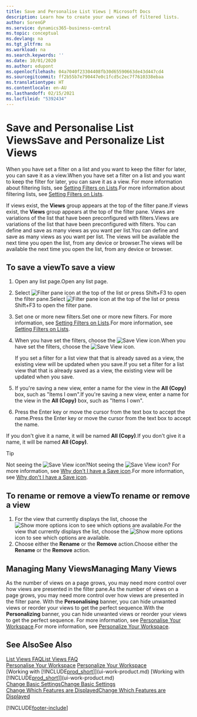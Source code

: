 ```yaml
---
title: Save and Personalise List Views | Microsoft Docs
description: Learn how to create your own views of filtered lists.
author: SorenGP
ms.service: dynamics365-business-central
ms.topic: conceptual
ms.devlang: na
ms.tgt_pltfrm: na
ms.workload: na
ms.search.keywords: ''
ms.date: 10/01/2020
ms.author: edupont
ms.openlocfilehash: 04a7040f23304408fb30d65590663de43d447cd4
ms.sourcegitcommit: ff2b55b7e790447e0c1fcd5c2ec7f7610338ebaa
ms.translationtype: HT
ms.contentlocale: en-AU
ms.lasthandoff: 02/15/2021
ms.locfileid: "5392434"
---
```

# <a name="save-and-personalize-list-views"></a><span data-ttu-id="9ce70-103">Save and Personalise List Views</span><span class="sxs-lookup"><span data-stu-id="9ce70-103">Save and Personalize List Views</span></span>
<span data-ttu-id="9ce70-104">When you have set a filter on a list and you want to keep the filter for later, you can save it as a view.</span><span class="sxs-lookup"><span data-stu-id="9ce70-104">When you have set a filter on a list and you want to keep the filter for later, you can save it as a view.</span></span> <span data-ttu-id="9ce70-105">For more information about filtering lists, see [Setting Filters on Lists](ui-enter-criteria-filters.md#setting-filters-on-lists).</span><span class="sxs-lookup"><span data-stu-id="9ce70-105">For more information about filtering lists, see [Setting Filters on Lists](ui-enter-criteria-filters.md#setting-filters-on-lists).</span></span>

<span data-ttu-id="9ce70-106">If views exist, the **Views** group appears at the top of the filter pane.</span><span class="sxs-lookup"><span data-stu-id="9ce70-106">If views exist, the **Views** group appears at the top of the filter pane.</span></span> <span data-ttu-id="9ce70-107">Views are variations of the list that have been preconfigured with filters.</span><span class="sxs-lookup"><span data-stu-id="9ce70-107">Views are variations of the list that have been preconfigured with filters.</span></span> <span data-ttu-id="9ce70-108">You can define and save as many views as you want per list.</span><span class="sxs-lookup"><span data-stu-id="9ce70-108">You can define and save as many views as you want per list.</span></span> <span data-ttu-id="9ce70-109">The views will be available the next time you open the list, from any device or browser.</span><span class="sxs-lookup"><span data-stu-id="9ce70-109">The views will be available the next time you open the list, from any device or browser.</span></span>

## <a name="to-save-a-view"></a><span data-ttu-id="9ce70-110">To save a view</span><span class="sxs-lookup"><span data-stu-id="9ce70-110">To save a view</span></span>
1. <span data-ttu-id="9ce70-111">Open any list page.</span><span class="sxs-lookup"><span data-stu-id="9ce70-111">Open any list page.</span></span>
2. <span data-ttu-id="9ce70-112">Select ![Filter pane icon](media/open-filter-pane-icon.png "Filter pane icon") at the top of the list or press Shift+F3 to open the filter pane.</span><span class="sxs-lookup"><span data-stu-id="9ce70-112">Select ![Filter pane icon](media/open-filter-pane-icon.png "Filter pane icon") at the top of the list or press Shift+F3 to open the filter pane.</span></span>
3. <span data-ttu-id="9ce70-113">Set one or more new filters.</span><span class="sxs-lookup"><span data-stu-id="9ce70-113">Set one or more new filters.</span></span> <span data-ttu-id="9ce70-114">For more information, see [Setting Filters on Lists](ui-enter-criteria-filters.md#setting-filters-on-lists).</span><span class="sxs-lookup"><span data-stu-id="9ce70-114">For more information, see [Setting Filters on Lists](ui-enter-criteria-filters.md#setting-filters-on-lists).</span></span>
4. <span data-ttu-id="9ce70-115">When you have set the filters, choose the ![Save View](media/save_view_icon.png "Save View") icon.</span><span class="sxs-lookup"><span data-stu-id="9ce70-115">When you have set the filters, choose the ![Save View](media/save_view_icon.png "Save View") icon.</span></span>

    <span data-ttu-id="9ce70-116">If you set a filter for a list view that that is already saved as a view, the existing view will be updated when you save.</span><span class="sxs-lookup"><span data-stu-id="9ce70-116">If you set a filter for a list view that that is already saved as a view, the existing view will be updated when you save.</span></span>
5. <span data-ttu-id="9ce70-117">If you're saving a new view, enter a name for the view in the **All (Copy)** box, such as "Items I own".</span><span class="sxs-lookup"><span data-stu-id="9ce70-117">If you're saving a new view, enter a name for the view in the **All (Copy)** box, such as "Items I own".</span></span>
6. <span data-ttu-id="9ce70-118">Press the Enter key or move the cursor from the text box to accept the name.</span><span class="sxs-lookup"><span data-stu-id="9ce70-118">Press the Enter key or move the cursor from the text box to accept the name.</span></span>

<span data-ttu-id="9ce70-119">If you don't give it a name, it will be named **All (Copy)**.</span><span class="sxs-lookup"><span data-stu-id="9ce70-119">If you don't give it a name, it will be named **All (Copy)**.</span></span>

> [!TIP]
> <span data-ttu-id="9ce70-120">Not seeing the ![Save View](media/save_view_icon.png "Save View") icon?</span><span class="sxs-lookup"><span data-stu-id="9ce70-120">Not seeing the ![Save View](media/save_view_icon.png "Save View") icon?</span></span> <span data-ttu-id="9ce70-121">For more information, see [Why don't I have a Save icon](ui-views-faq.md#save).</span><span class="sxs-lookup"><span data-stu-id="9ce70-121">For more information, see [Why don't I have a Save icon](ui-views-faq.md#save).</span></span>

## <a name="to-rename-or-remove-a-view"></a><span data-ttu-id="9ce70-122">To rename or remove a view</span><span class="sxs-lookup"><span data-stu-id="9ce70-122">To rename or remove a view</span></span>
1. <span data-ttu-id="9ce70-123">For the view that currently displays the list, choose the ![Show more options](media/show-more-options-icon.png "Show more options") icon to see which options are available.</span><span class="sxs-lookup"><span data-stu-id="9ce70-123">For the view that currently displays the list, choose the ![Show more options](media/show-more-options-icon.png "Show more options") icon to see which options are available.</span></span>
2. <span data-ttu-id="9ce70-124">Choose either the **Rename** or the **Remove** action.</span><span class="sxs-lookup"><span data-stu-id="9ce70-124">Choose either the **Rename** or the **Remove** action.</span></span>

## <a name="managing-many-views"></a><span data-ttu-id="9ce70-125">Managing Many Views</span><span class="sxs-lookup"><span data-stu-id="9ce70-125">Managing Many Views</span></span>
<span data-ttu-id="9ce70-126">As the number of views on a page grows, you may need more control over how views are presented in the filter pane.</span><span class="sxs-lookup"><span data-stu-id="9ce70-126">As the number of views on a page grows, you may need more control over how views are presented in the filter pane.</span></span> <span data-ttu-id="9ce70-127">With the **Personalising** banner, you can hide unwanted views or reorder your views to get the perfect sequence.</span><span class="sxs-lookup"><span data-stu-id="9ce70-127">With the **Personalizing** banner, you can hide unwanted views or reorder your views to get the perfect sequence.</span></span> <span data-ttu-id="9ce70-128">For more information, see [Personalise Your Workspace](ui-personalization-user.md).</span><span class="sxs-lookup"><span data-stu-id="9ce70-128">For more information, see [Personalize Your Workspace](ui-personalization-user.md).</span></span>

## <a name="see-also"></a><span data-ttu-id="9ce70-129">See Also</span><span class="sxs-lookup"><span data-stu-id="9ce70-129">See Also</span></span>
[<span data-ttu-id="9ce70-130">List Views FAQ</span><span class="sxs-lookup"><span data-stu-id="9ce70-130">List Views FAQ</span></span>](ui-views-faq.md)  
<span data-ttu-id="9ce70-131">[Personalise Your Workspace](ui-personalization-user.md)  </span><span class="sxs-lookup"><span data-stu-id="9ce70-131">[Personalize Your Workspace](ui-personalization-user.md)  </span></span>  
<span data-ttu-id="9ce70-132">[Working with [!INCLUDE[prod_short](includes/prod_short.md)]](ui-work-product.md)  </span><span class="sxs-lookup"><span data-stu-id="9ce70-132">[Working with [!INCLUDE[prod_short](includes/prod_short.md)]](ui-work-product.md)  </span></span>  
[<span data-ttu-id="9ce70-133">Change Basic Settings</span><span class="sxs-lookup"><span data-stu-id="9ce70-133">Change Basic Settings</span></span>](ui-change-basic-settings.md)  
[<span data-ttu-id="9ce70-134">Change Which Features are Displayed</span><span class="sxs-lookup"><span data-stu-id="9ce70-134">Change Which Features are Displayed</span></span>](ui-experiences.md)  


[!INCLUDE[footer-include](includes/footer-banner.md)]